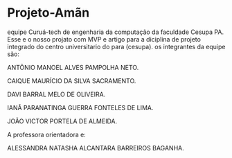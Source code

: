 # Projeto-Amãn
equipe Curuá-tech de engenharia da computação da faculdade Cesupa PA.
Esse e o nosso projato com MVP e artigo para a diciplina de projeto integrado do centro universitario do para (cesupa).
os integrantes da equipe são:

ANTÔNIO MANOEL ALVES PAMPOLHA NETO.

CAIQUE MAURÍCIO DA SILVA SACRAMENTO.

DAVI BARRAL MELO DE OLIVEIRA.

IANÃ PARANATINGA GUERRA FONTELES DE LIMA.

JOÃO VICTOR PORTELA DE ALMEIDA.

A professora orientadora e:

ALESSANDRA NATASHA ALCANTARA BARREIROS BAGANHA.

